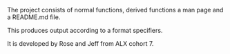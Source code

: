 The project consists of normal functions, derived functions a man page and a README.md file.

This produces output according to a format specifiers.

It is developed by Rose and Jeff from ALX cohort 7.

